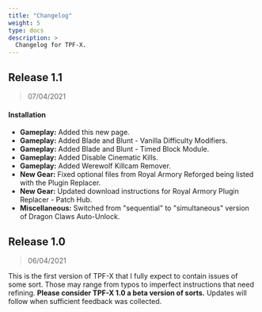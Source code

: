 ```yaml
---
title: "Changelog"
weight: 5
type: docs
description: >
  Changelog for TPF-X.
---
```


## Release 1.1

> 07/04/2021

#### Installation

- **Gameplay:** Added this new page.
- **Gameplay:** Added Blade and Blunt - Vanilla Difficulty Modifiers.
- **Gameplay:** Added Blade and Blunt - Timed Block Module.
- **Gameplay:** Added Disable Cinematic Kills.
- **Gameplay:** Added Werewolf Killcam Remover.
- **New Gear:** Fixed optional files from Royal Armory Reforged being listed with the Plugin Replacer.
- **New Gear:** Updated download instructions for Royal Armory Plugin Replacer - Patch Hub.
- **Miscellaneous:** Switched from "sequential" to "simultaneous" version of Dragon Claws Auto-Unlock.

## Release 1.0

> 06/04/2021

This is the first version of TPF-X that I fully expect to contain issues of some sort. Those may range from typos to imperfect instructions that need refining. **Please consider TPF-X 1.0 a beta version of sorts.** Updates will follow when sufficient feedback was collected.